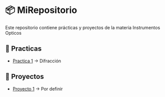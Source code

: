 # 📦 MiRepositorio

Este repositorio contiene prácticas y proyectos de la materia Instrumentos Opticos

## 📂 Practicas
- [Practica 1](practicas/practica1/main.py) → Difracción

## 📂 Proyectos
- [Proyecto 1](proyectos/proyecto1) → Por definir
